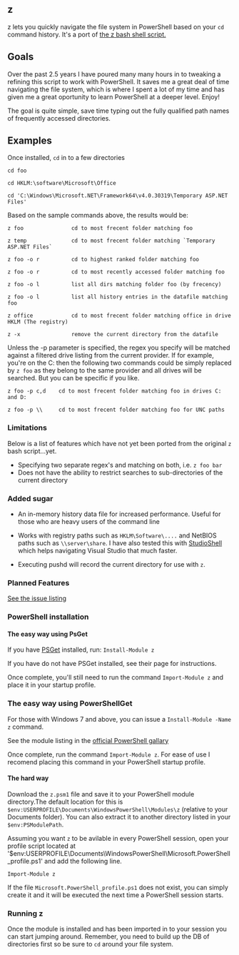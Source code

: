 ## z

z lets you quickly navigate the file system in PowerShell based on your `cd` command history. It's a port of [the z bash shell script.](README)

## Goals

Over the past 2.5 years I have poured many many hours in to tweaking a refining this script to work with PowerShell. It saves me a great deal of time navigating the file system, which is where I spent a lot of my time and has given me a great oportunity to learn PowerShell at a deeper level. Enjoy!

The goal is quite simple, save time typing out the fully qualified path names of frequently accessed directories.

## Examples

Once installed, `cd` in to a few directories

`cd foo`

`cd HKLM:\software\Microsoft\Office`

`cd 'C:\Windows\Microsoft.NET\Framework64\v4.0.30319\Temporary ASP.NET Files'`

Based on the sample commands above, the results would be:

	z foo				cd to most frecent folder matching foo
	
	z temp				cd to most frecent folder matching `Temporary ASP.NET Files`

	z foo -o r			cd to highest ranked folder matching foo

	z foo -o r			cd to most recently accessed folder matching foo

	z foo -o l			list all dirs matching folder foo (by frecency)
	
	z foo -o l			list all history entries in the datafile matching foo

	z office			cd to most frecent folder matching office in drive HKLM (The registry)
	
	z -x				remove the current directory from the datafile

Unless the -p parameter is specified, the regex you specify will be matched against a filtered drive listing from the current provider. If for example, you're on the C: then the following two commands could be simply replaced by `z foo` as they belong to the same provider and all drives will be searched. But you can be specific if you like.

	z foo -p c,d	cd to most frecent folder matching foo in drives C: and D:
	
	z foo -p \\ 	cd to most frecent folder matching foo for UNC paths

### Limitations

Below is a list of features which have not yet been ported from the original `z` bash script...yet.

* Specifying two separate regex's and matching on both, i.e. `z foo bar`
* Does not have the ability to restrict searches to sub-directories of the current directory

### Added sugar

* An in-memory history data file for increased performance. Useful for those who are heavy users of the command line

* Works with registry paths such as `HKLM\Software\....` and NetBIOS paths such as `\\server\share`. I have also tested this with [StudioShell](https://studioshell.codeplex.com/) which helps navigating Visual Studio that much faster.

* Executing pushd will record the current directory for use with `z`.

### Planned Features

[See the issue listing](https://github.com/vincpa/z/issues)

### PowerShell installation

#### The easy way using PsGet

If you have [PSGet](http://psget.net/) installed, run: `Install-Module z`

If you have do not have PSGet installed, see their page for instructions.

Once complete, you'll still need to run the command `Import-Module z` and place it in your startup profile.

### The easy way using PowerShellGet

For those with Windows 7 and above, you can issue a `Install-Module -Name z` command.

See the module listing in the [official PowerShell gallary](https://www.powershellgallery.com/packages/z/)

Once complete, run the command `Import-Module z`. For ease of use I recomend placing this command in your PowerShell startup profile.

#### The hard way

Download the `z.psm1` file and save it to your PowerShell module directory.The default location for this is `$env:USERPROFILE\Documents\WindowsPowerShell\Modules\z` (relative to your Documents folder). You can also extract it to another directory listed in your `$env:PSModulePath`. 

Assuming you want `z` to be avilable in every PowerShell session, open your profile script located at '$env:USERPROFILE\Documents\WindowsPowerShell\Microsoft.PowerShell_profile.ps1' and add the following line.

`Import-Module z`

If the file `Microsoft.PowerShell_profile.ps1` does not exist, you can simply create it and it will be executed the next time a PowerShell session starts.

### Running z

Once the module is installed and has been imported in to your session you can start jumping around. Remember, you need to build up the DB of directories first so be sure to `cd` around your file system.
